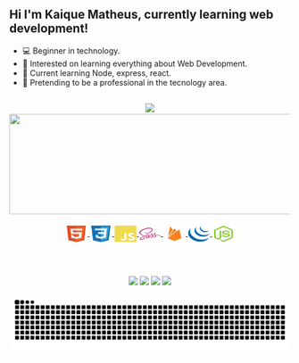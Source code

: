 ## Hi I'm Kaique Matheus, currently learning web development!

<ul>
  <li>💻 Beginner in technology.
  <li>🎯 Interested on learning everything about Web Development.
  <li>🥇 Current learning Node, express, react.
  <li>🚀 Pretending to be a professional in the tecnology area.
</ul>

  ##

<div align="center">
  <a href="https://github.com/KaiqueMCR">
  <img height="180em" src="https://github-readme-stats.vercel.app/api?username=KaiqueMCR&show_icons=true&theme=dark&include_all_commits=true&count_private=true"/>
  <img height="180em" width="550em" src="https://github-readme-stats.vercel.app/api/top-langs/?username=KaiqueMCR&layout=compact&langs_count=7&theme=dark"/>
</div> 
<div style="display: inline_block" align="center"><br>
  <img align="center" alt="HTML" height="30" width="40" src="https://raw.githubusercontent.com/devicons/devicon/master/icons/html5/html5-original.svg">
  <img align="center" alt="CSS" height="30" width="40" src="https://raw.githubusercontent.com/devicons/devicon/master/icons/css3/css3-original.svg">
  <img align="center" alt="Js" height="30" width="40" src="https://raw.githubusercontent.com/devicons/devicon/master/icons/javascript/javascript-plain.svg">
  <img align="center" alt="Sass" height="30" width="40" src="https://raw.githubusercontent.com/devicons/devicon/master/icons/sass/sass-original.svg">
  <img align="center" alt="Firebase" height="30" width="40" src="https://raw.githubusercontent.com/devicons/devicon/master/icons/firebase/firebase-plain.svg">
  <img align="center" alt="Jquery" height="30" width="40" src="https://raw.githubusercontent.com/devicons/devicon/master/icons/jquery/jquery-original.svg">
  <img align="center" alt="Node" height="30" width="40" src="https://raw.githubusercontent.com/devicons/devicon/master/icons/nodejs/nodejs-original.svg">
</div>
  
  ##
  
  <br>
  
<div align="center"> 
    
  <a href="https://www.instagram.com/ikie_math/" target="_blank"><img src="https://img.shields.io/badge/Instagram-E4405F?style=for-the-badge&logo=instagram&logoColor=white" target="_blank"></a>
  <a href = "mailto:kaiquedev404@gmail.com"><img src="https://img.shields.io/badge/-Gmail-%23333?style=for-the-badge&logo=gmail&logoColor=white" target="_blank"></a>
  <a href="https://www.linkedin.com/in/kaique-matheus-9b0ab2236/" target="_blank"><img src="https://img.shields.io/badge/-LinkedIn-%230077B5?style=for-the-badge&logo=linkedin&logoColor=white" target="_blank"></a> 
  <a href="https://twitter.com/kaiquedev" target="_blank"><img src="https://img.shields.io/badge/Twitter-1DA1F2?style=for-the-badge&logo=twitter&logoColor=white"></a>
  
   ![Snake animation](https://github.com/KaiqueMCR/KaiqueMCR/blob/output/github-contribution-grid-snake.svg)
</div>
